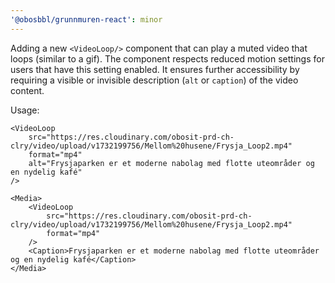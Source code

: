 ```yaml
---
'@obosbbl/grunnmuren-react': minor
---
```


Adding a new `<VideoLoop/>` component that can play a muted video that loops (similar to a gif). The component respects reduced motion settings for users that have this setting enabled. It ensures further accessibility by requiring a visible or invisible description (`alt` or `caption`) of the video content.

Usage:

``` tsx
<VideoLoop
    src="https://res.cloudinary.com/obosit-prd-ch-clry/video/upload/v1732199756/Mellom%20husene/Frysja_Loop2.mp4"
    format="mp4"
    alt="Frysjaparken er et moderne nabolag med flotte uteområder og en nydelig kafé"
/>

<Media>
    <VideoLoop
        src="https://res.cloudinary.com/obosit-prd-ch-clry/video/upload/v1732199756/Mellom%20husene/Frysja_Loop2.mp4"
        format="mp4"
    />
    <Caption>Frysjaparken er et moderne nabolag med flotte uteområder og en nydelig kafé</Caption>
</Media>
```